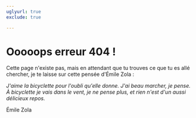 ```yaml
---
uglyurl: true
exclude: true

---
```

# Ooooops erreur 404 !

Cette page n'existe pas, mais en attendant que tu trouves ce que tu es allé chercher, je te laisse sur cette pensée d'Émile Zola :

_J'aime la bicyclette pour l'oubli qu'elle donne. J'ai beau marcher, je pense. À bicyclette je vais dans le vent, je ne pense plus, et rien n'est d'un aussi délicieux repos._

Émile Zola